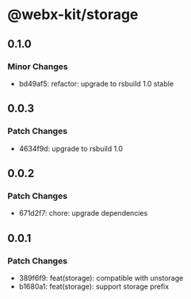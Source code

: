 # @webx-kit/storage

## 0.1.0

### Minor Changes

- bd49af5: refactor: upgrade to rsbuild 1.0 stable

## 0.0.3

### Patch Changes

- 4634f9d: upgrade to rsbuild 1.0

## 0.0.2

### Patch Changes

- 671d2f7: chore: upgrade dependencies

## 0.0.1

### Patch Changes

- 389f6f9: feat(storage): compatible with unstorage
- b1680a1: feat(storage): support storage prefix
